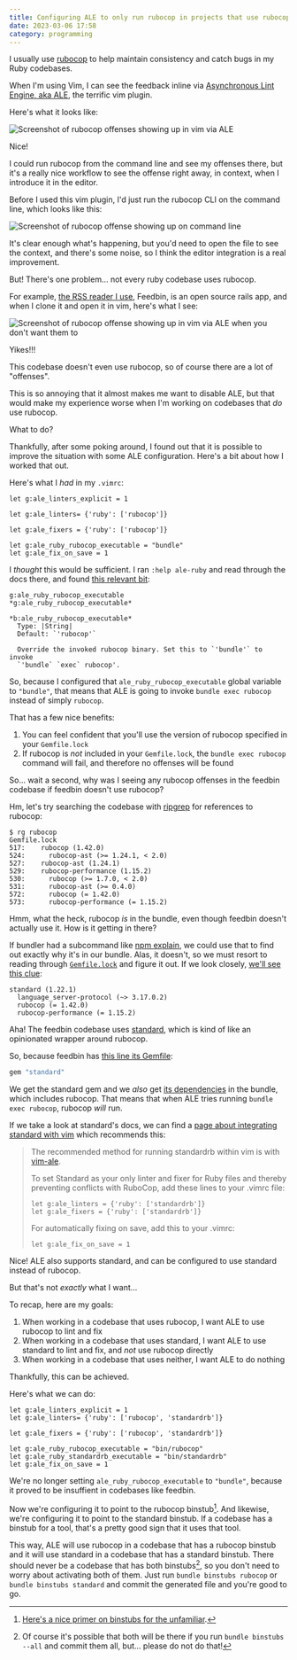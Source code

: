 ```yaml
---
title: Configuring ALE to only run rubocop in projects that use rubocop
date: 2023-03-06 17:58
category: programming
---
```


I usually use [rubocop](https://rubocop.org) to help maintain consistency and catch bugs in my Ruby codebases.

When I'm using Vim, I can see the feedback inline via [Asynchronous Lint Engine, aka ALE](https://github.com/dense-analysis/ale), the terrific vim plugin.

Here's what it looks like:

![Screenshot of rubocop offenses showing up in vim via ALE](/img/2023-03-06-ale-rubocop.png)

Nice!

I could run rubocop from the command line and see my offenses there, but it's a really nice workflow to see the offense right away, in context, when I introduce it in the editor.

Before I used this vim plugin, I'd just run the rubocop CLI on the command line, which looks like this:

![Screenshot of rubocop offense showing up on command line](/img/2023-03-06-rubocop-at-command-line.png)

It's clear enough what's happening, but you'd need to open the file to see the context, and there's some noise, so I think the editor integration is a real improvement.

But! There's one problem... not every ruby codebase uses rubocop.

For example, [the RSS reader I use](https://feedbin.com), Feedbin, is an open source rails app, and when I clone it and open it in vim, here's what I see:

![Screenshot of rubocop offense showing up in vim via ALE when you don't want them to](/img/2023-03-06-ale-rubocop-feedbin.png)

Yikes!!!

This codebase doesn't even use rubocop, so of course there are a lot of "offenses".

This is so annoying that it almost makes me want to disable ALE, but that would make my experience worse when I'm working on codebases that _do_ use rubocop.

What to do?

Thankfully, after some poking around, I found out that it is possible to improve the situation with some ALE configuration.
Here's a bit about how I worked that out.

Here's what I _had_ in my `.vimrc`:

```vim
let g:ale_linters_explicit = 1

let g:ale_linters= {'ruby': ['rubocop']}

let g:ale_fixers = {'ruby': ['rubocop']}

let g:ale_ruby_rubocop_executable = "bundle"
let g:ale_fix_on_save = 1
```

I _thought_ this would be sufficient.
I ran `:help ale-ruby` and read through the docs there, and found [this relevant bit](https://github.com/dense-analysis/ale/blob/c8e914604963063b7bb827e9b6f5a6ca741dad60/doc/ale-ruby.txt#L110-L118):

```text
g:ale_ruby_rubocop_executable                   *g:ale_ruby_rubocop_executable*
                                                *b:ale_ruby_rubocop_executable*
  Type: |String|
  Default: `'rubocop'`

  Override the invoked rubocop binary. Set this to `'bundle'` to invoke
  `'bundle` `exec` rubocop'.
```

So, because I configured that `ale_ruby_rubocop_executable` global variable to `"bundle"`, that means that ALE is going to invoke `bundle exec rubocop` instead of simply `rubocop`.

That has a few nice benefits:

1. You can feel confident that you'll use the version of rubocop specified in your `Gemfile.lock`
2. If rubocop is _not_ included in your `Gemfile.lock`, the `bundle exec rubocop` command will fail, and therefore no offenses will be found

So... wait a second, why was I seeing any rubocop offenses in the feedbin codebase if feedbin doesn't use rubocop?

Hm, let's try searching the codebase with [ripgrep](https://github.com/BurntSushi/ripgrep) for references to rubocop:

```text
$ rg rubocop
Gemfile.lock
517:    rubocop (1.42.0)
524:      rubocop-ast (>= 1.24.1, < 2.0)
527:    rubocop-ast (1.24.1)
529:    rubocop-performance (1.15.2)
530:      rubocop (>= 1.7.0, < 2.0)
531:      rubocop-ast (>= 0.4.0)
572:      rubocop (= 1.42.0)
573:      rubocop-performance (= 1.15.2)
```

Hmm, what the heck, rubocop _is_ in the bundle, even though feedbin doesn't actually use it.
How is it getting in there?

If bundler had a subcommand like [npm explain](https://docs.npmjs.com/cli/v9/commands/npm-explain), we could use that to find out exactly why it's in our bundle.
Alas, it doesn't, so we must resort to reading through [`Gemfile.lock`](https://github.com/feedbin/feedbin/blob/2539161b47c71f7b706514b617855726aafc756e/Gemfile.lock) and figure it out.
If we look closely, [we'll see this clue](https://github.com/feedbin/feedbin/blob/2539161b47c71f7b706514b617855726aafc756e/Gemfile.lock#L570-L573):

```text
standard (1.22.1)
  language_server-protocol (~> 3.17.0.2)
  rubocop (= 1.42.0)
  rubocop-performance (= 1.15.2)
```

Aha! The feedbin codebase uses [standard](https://github.com/testdouble/standard), which is kind of like an opinionated wrapper around rubocop.

So, because feedbin has [this line its Gemfile](https://github.com/feedbin/feedbin/blob/2539161b47c71f7b706514b617855726aafc756e/Gemfile#L94):

```ruby
gem "standard"
```

We get the standard gem and we _also_ get [its dependencies](https://rubygems.org/gems/standard/versions/1.22.1/dependencies) in the bundle, which includes rubocop.
That means that when ALE tries running `bundle exec rubocop`, rubocop _will_ run.

If we take a look at standard's docs, we can find a [page about integrating standard with vim](https://github.com/testdouble/standard/wiki/IDE:-vim) which recommends this:


> The recommended method for running standardrb within vim is with [vim-ale](https://github.com/dense-analysis/ale). 
> 
> To set Standard as your only linter and fixer for Ruby files and thereby preventing conflicts with RuboCop, add these lines to your .vimrc file:
> 
> ```vim
> let g:ale_linters = {'ruby': ['standardrb']}
> let g:ale_fixers = {'ruby': ['standardrb']}
> ```
> 
> For automatically fixing on save, add this to your .vimrc:
> 
> ```vim
> let g:ale_fix_on_save = 1
> ```

Nice! ALE also supports standard, and can be configured to use standard instead of rubocop.

But that's not _exactly_ what I want...

To recap, here are my goals:

1. When working in a codebase that uses rubocop, I want ALE to use rubocop to lint and fix
1. When working in a codebase that uses standard, I want ALE to use standard to lint and fix, and _not_ use rubocop directly
1. When working in a codebase that uses neither, I want ALE to do nothing

Thankfully, this can be achieved.

Here's what we can do:

```vim
let g:ale_linters_explicit = 1
let g:ale_linters= {'ruby': ['rubocop', 'standardrb']}

let g:ale_fixers = {'ruby': ['rubocop', 'standardrb']}

let g:ale_ruby_rubocop_executable = "bin/rubocop"
let g:ale_ruby_standardrb_executable = "bin/standardrb"
let g:ale_fix_on_save = 1
```

We're no longer setting `ale_ruby_rubocop_executable` to `"bundle"`, because it proved to be insuffient in codebases like feedbin.

Now we're configuring it to point to the rubocop binstub[^1].
And likewise, we're configuring it to point to the standard binstub.
If a codebase has a binstub for a tool, that's a pretty good sign that it uses that tool.

[^1]: [Here's a nice primer on binstubs for the unfamiliar](https://github.com/rbenv/rbenv/wiki/Understanding-binstubs).

This way, ALE will use rubocop in a codebase that has a rubocop binstub and it will use standard in a codebase that has a standard binstub.
There should never be a codebase that has both binstubs[^2], so you don't need to worry about activating both of them.
Just run `bundle binstubs rubocop` or `bundle binstubs standard` and commit the generated file and you're good to go.

[^2]: Of course it's possible that both will be there if you run `bundle binstubs --all` and commit them all, but... please do not do that!
